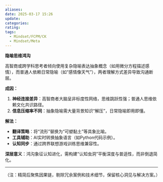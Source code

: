 ```yaml
---
aliases: 
date: 2025-03-17 15:26
update: 
categories: 
rating: 
tags:
  - Mindset/FCPM/CK
  - Mindset/Meta
---
```

**隐喻思维鸿沟**  

高智商或跨学科思考者倾向使用复杂隐喻表达抽象概念（如用微分方程描述感情），而普通人依赖日常隐喻（如“感情像天气”），两者理解方式差异导致沟通断层。  

**成因：**  
1. **神经连接差异**：高智商者大脑呈非标度性网络，思维跳跃性强；普通人思维依赖文化共识路径。  
2. **信息压缩率不同**：抽象隐喻需大量背景知识“解压”，日常隐喻即用即懂。  

**解法：**  
- **翻译策略**：将“流形”替换为“可塑黏土”等具象比喻。  
- **工具辅助**：AI实时转换抽象语言（如Python代码示例）。  
- **认知同步**：通过跨界联想游戏训练思维兼容性。  

**深层意义**：鸿沟象征认知进化，需构建“认知虫洞”平衡深度与普适性，而非倒退简化。  

---  
（注：精简后聚焦因果链，剔除冗余案例和技术细节，保留核心洞见与解决方案。）